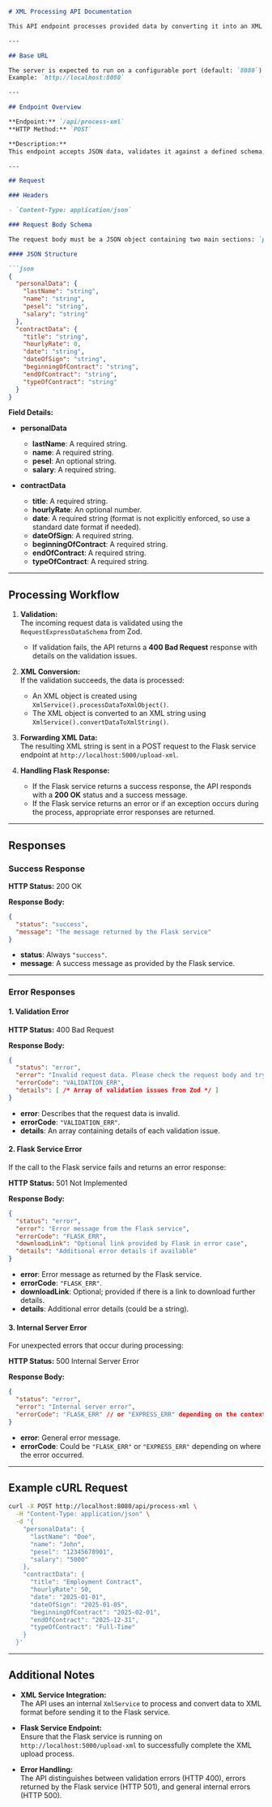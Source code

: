 ```markdown
# XML Processing API Documentation

This API endpoint processes provided data by converting it into an XML format and then sending the resulting XML to a Flask service. It uses schema validation with Zod to ensure that the incoming request meets the required structure.

---

## Base URL

The server is expected to run on a configurable port (default: `8080`).  
Example: `http://localhost:8080`

---

## Endpoint Overview

**Endpoint:** `/api/process-xml`  
**HTTP Method:** `POST`

**Description:**  
This endpoint accepts JSON data, validates it against a defined schema, converts it into an XML object/string using the `XmlService`, and forwards the XML data to a Flask service running on `http://localhost:5000/upload-xml`.

---

## Request

### Headers

- `Content-Type: application/json`

### Request Body Schema

The request body must be a JSON object containing two main sections: `personalData` and `contractData`.

#### JSON Structure

```json
{
  "personalData": {
    "lastName": "string",         
    "name": "string",             
    "pesel": "string",            
    "salary": "string"            
  },
  "contractData": {
    "title": "string",            
    "hourlyRate": 0,              
    "date": "string",             
    "dateOfSign": "string",       
    "beginningOfContract": "string", 
    "endOfContract": "string",    
    "typeOfContract": "string"    
  }
}
```

**Field Details:**

- **personalData**
  - **lastName**: A required string.
  - **name**: A required string.
  - **pesel**: An optional string.
  - **salary**: A required string.

- **contractData**
  - **title**: A required string.
  - **hourlyRate**: An optional number.
  - **date**: A required string (format is not explicitly enforced, so use a standard date format if needed).
  - **dateOfSign**: A required string.
  - **beginningOfContract**: A required string.
  - **endOfContract**: A required string.
  - **typeOfContract**: A required string.

---

## Processing Workflow

1. **Validation:**  
   The incoming request data is validated using the `RequestExpressDataSchema` from Zod.  
   - If validation fails, the API returns a **400 Bad Request** response with details on the validation issues.

2. **XML Conversion:**  
   If the validation succeeds, the data is processed:
   - An XML object is created using `XmlService().processDataToXmlObject()`.
   - The XML object is converted to an XML string using `XmlService().convertDataToXmlString()`.

3. **Forwarding XML Data:**  
   The resulting XML string is sent in a POST request to the Flask service endpoint at `http://localhost:5000/upload-xml`.

4. **Handling Flask Response:**  
   - If the Flask service returns a success response, the API responds with a **200 OK** status and a success message.
   - If the Flask service returns an error or if an exception occurs during the process, appropriate error responses are returned.

---

## Responses

### Success Response

**HTTP Status:** 200 OK

**Response Body:**

```json
{
  "status": "success",
  "message": "The message returned by the Flask service"
}
```

- **status**: Always `"success"`.
- **message**: A success message as provided by the Flask service.

---

### Error Responses

#### 1. Validation Error

**HTTP Status:** 400 Bad Request

**Response Body:**

```json
{
  "status": "error",
  "error": "Invalid request data. Please check the request body and try again.",
  "errorCode": "VALIDATION_ERR",
  "details": [ /* Array of validation issues from Zod */ ]
}
```

- **error**: Describes that the request data is invalid.
- **errorCode**: `"VALIDATION_ERR"`.
- **details**: An array containing details of each validation issue.

#### 2. Flask Service Error

If the call to the Flask service fails and returns an error response:

**HTTP Status:** 501 Not Implemented

**Response Body:**

```json
{
  "status": "error",
  "error": "Error message from the Flask service",
  "errorCode": "FLASK_ERR",
  "downloadLink": "Optional link provided by Flask in error case",
  "details": "Additional error details if available"
}
```

- **error**: Error message as returned by the Flask service.
- **errorCode**: `"FLASK_ERR"`.
- **downloadLink**: Optional; provided if there is a link to download further details.
- **details**: Additional error details (could be a string).

#### 3. Internal Server Error

For unexpected errors that occur during processing:

**HTTP Status:** 500 Internal Server Error

**Response Body:**

```json
{
  "status": "error",
  "error": "Internal server error",
  "errorCode": "FLASK_ERR" // or "EXPRESS_ERR" depending on the context
}
```

- **error**: General error message.
- **errorCode**: Could be `"FLASK_ERR"` or `"EXPRESS_ERR"` depending on where the error occurred.

---

## Example cURL Request

```bash
curl -X POST http://localhost:8080/api/process-xml \
  -H "Content-Type: application/json" \
  -d '{
    "personalData": {
      "lastName": "Doe",
      "name": "John",
      "pesel": "12345678901",
      "salary": "5000"
    },
    "contractData": {
      "title": "Employment Contract",
      "hourlyRate": 50,
      "date": "2025-01-01",
      "dateOfSign": "2025-01-05",
      "beginningOfContract": "2025-02-01",
      "endOfContract": "2025-12-31",
      "typeOfContract": "Full-Time"
    }
  }'
```

---

## Additional Notes

- **XML Service Integration:**  
  The API uses an internal `XmlService` to process and convert data to XML format before sending it to the Flask service.

- **Flask Service Endpoint:**  
  Ensure that the Flask service is running on `http://localhost:5000/upload-xml` to successfully complete the XML upload process.

- **Error Handling:**  
  The API distinguishes between validation errors (HTTP 400), errors returned by the Flask service (HTTP 501), and general internal errors (HTTP 500).
```
